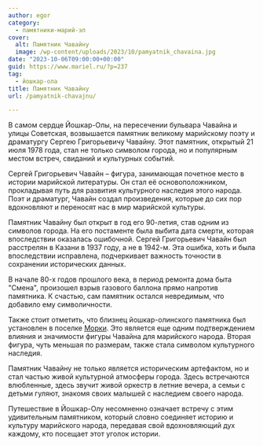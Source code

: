 ```yaml
---
author: egor
category:
  - памятники-марий-эл
cover:
  alt: Памятник Чавайну
  image: /wp-content/uploads/2023/10/pamyatnik_chavaina.jpg
date: "2023-10-06T09:00:00+00:00"
guid: https://www.mariel.ru/?p=237
tag:
  - йошкар-ола
title: Памятник Чавайну
url: /pamyatnik-chavajnu/

---
```

В самом сердце Йошкар-Олы, на пересечении бульвара Чавайна и улицы Советская, возвышается памятник великому марийскому поэту и драматургу Сергею Григорьевичу Чавайну. Этот памятник, открытый 21 июля 1978 года, стал не только символом города, но и популярным местом встреч, свиданий и культурных событий.

Сергей Григорьевич Чавайн – фигура, занимающая почетное место в истории марийской литературы. Он стал её основоположником, прокладывая путь для развития культурного наследия этого народа. Поэт и драматург, Чавайн создал произведения, которые до сих пор вдохновляют и переносят нас в мир марийской культуры.

Памятник Чавайну был открыт в год его 90-летия, став одним из символов города. На его постаменте была выбита дата смерти, которая впоследствии оказалась ошибочной. Сергей Григорьевич Чавайн был расстрелян в Казани в 1937 году, а не в 1942-м. Эта ошибка, хоть и была впоследствии исправлена, подчеркивает важность точности в сохранении исторических данных.

В начале 80-х годов прошлого века, в период ремонта дома быта "Смена", произошел взрыв газового баллона прямо напротив памятника. К счастью, сам памятник остался невредимым, что добавило ему символичности.

Также стоит отметить, что близнец йошкар-олинского памятника был установлен в поселке [Морки](/buddijskaya-stupa-prosvetleniya/). Это является еще одним подтверждением влияния и значимости фигуры Чавайна для марийского народа. Вторая фигура, чуть меньшая по размерам, также стала символом культурного наследия.

Памятник Чавайну не только является историческим артефактом, но и стал частью живой культурной атмосферы города. Здесь встречаются влюбленные, здесь звучит живой оркестр в летние вечера, а семьи с детьми гуляют, знакомя своих малышей с наследием своего народа.

Путешествие в Йошкар-Олу несомненно означает встречу с этим удивительным памятником, который словно соединяет историю и культуру марийского народа, передавая свой вдохновляющий дух каждому, кто посещает этот уголок истории.
